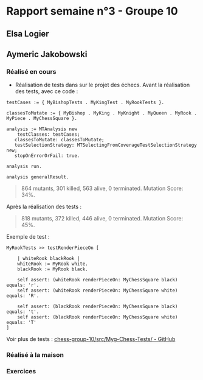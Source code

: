 # Rapport semaine n°3 - Groupe 10

## Elsa Logier



## Aymeric Jakobowski

### Réalisé en cours

- Réalisation de tests dans sur le projet des échecs. Avant la réalisation des tests, avec ce code :
```smalltalk
testCases := { MyBishopTests . MyKingTest . MyRookTests }.

classesToMutate := { MyBishop . MyKing . MyKnight . MyQueen . MyRook . MyPiece . MyChessSquare }.

analysis := MTAnalysis new
	testClasses: testCases;
   classesToMutate: classesToMutate;
   testSelectionStrategy: MTSelectingFromCoverageTestSelectionStrategy new;
   stopOnErrorOrFail: true.

analysis run.

analysis generalResult.
```
> 864 mutants, 301 killed, 563 alive, 0 terminated. Mutation Score: 34%.

Après la réalisation des tests :
> 818 mutants, 372 killed, 446 alive, 0 terminated. Mutation Score: 45%.

Exemple de test :
```smalltalk
MyRookTests >> testRenderPieceOn [

	| whiteRook blackRook |
	whiteRook := MyRook white.
	blackRook := MyRook black.

	self assert: (whiteRook renderPieceOn: MyChessSquare black) equals: 'r'.
	self assert: (whiteRook renderPieceOn: MyChessSquare white) equals: 'R'.

	self assert: (blackRook renderPieceOn: MyChessSquare black) equals: 't'.
	self assert: (blackRook renderPieceOn: MyChessSquare white) equals: 'T'
]
```

Voir plus de tests : [chess-group-10/src/Myg-Chess-Tests/ - GitHub](https://github.com/AymericJak/chess-group-10/tree/AymericJak/src/Myg-Chess-Tests)

### Réalisé à la maison



### Exercices


